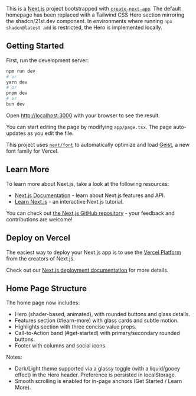 This is a [Next.js](https://nextjs.org) project bootstrapped with [`create-next-app`](https://nextjs.org/docs/app/api-reference/cli/create-next-app). The default homepage has been replaced with a Tailwind CSS Hero section mirroring the shadcn/21st.dev component. In environments where running `npx shadcn@latest add` is restricted, the Hero is implemented locally.

## Getting Started

First, run the development server:

```bash
npm run dev
# or
yarn dev
# or
pnpm dev
# or
bun dev
```

Open [http://localhost:3000](http://localhost:3000) with your browser to see the result.

You can start editing the page by modifying `app/page.tsx`. The page auto-updates as you edit the file.

This project uses [`next/font`](https://nextjs.org/docs/app/building-your-application/optimizing/fonts) to automatically optimize and load [Geist](https://vercel.com/font), a new font family for Vercel.

## Learn More

To learn more about Next.js, take a look at the following resources:

- [Next.js Documentation](https://nextjs.org/docs) - learn about Next.js features and API.
- [Learn Next.js](https://nextjs.org/learn) - an interactive Next.js tutorial.

You can check out [the Next.js GitHub repository](https://github.com/vercel/next.js) - your feedback and contributions are welcome!

## Deploy on Vercel

The easiest way to deploy your Next.js app is to use the [Vercel Platform](https://vercel.com/new?utm_medium=default-template&filter=next.js&utm_source=create-next-app&utm_campaign=create-next-app-readme) from the creators of Next.js.

Check out our [Next.js deployment documentation](https://nextjs.org/docs/app/building-your-application/deploying) for more details.


## Home Page Structure

The home page now includes:
- Hero (shader-based, animated), with rounded buttons and glass details.
- Features section (#learn-more) with glass cards and subtle motion.
- Highlights section with three concise value props.
- Call-to-Action band (#get-started) with primary/secondary rounded buttons.
- Footer with columns and social icons.

Notes:
- Dark/Light theme supported via a glassy toggle (with a liquid/gooey effect) in the Hero header. Preference is persisted in localStorage.
- Smooth scrolling is enabled for in-page anchors (Get Started / Learn More).
